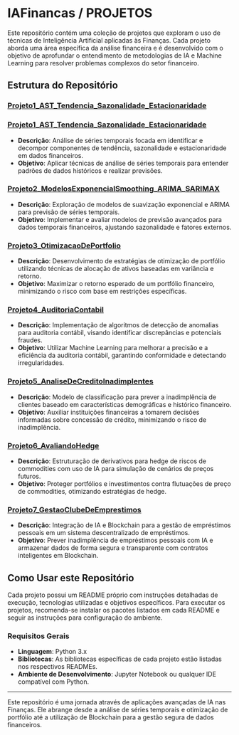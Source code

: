 # IAFinancas / PROJETOS

Este repositório contém uma coleção de projetos que exploram o uso de técnicas de Inteligência Artificial aplicadas às Finanças. Cada projeto aborda uma área específica da análise financeira e é desenvolvido com o objetivo de aprofundar o entendimento de metodologias de IA e Machine Learning para resolver problemas complexos do setor financeiro.

## Estrutura do Repositório

### [Projeto1_AST_Tendencia_Sazonalidade_Estacionaridade](Projeto1_AST_Tendencia_Sazonalidade_Estacionaridade/)

### [Projeto1_AST_Tendencia_Sazonalidade_Estacionaridade](./Projeto1_AST_Tendencia_Sazonalidade_Estacionaridade/)

- **Descrição**: Análise de séries temporais focada em identificar e decompor componentes de tendência, sazonalidade e estacionaridade em dados financeiros.
- **Objetivo**: Aplicar técnicas de análise de séries temporais para entender padrões de dados históricos e realizar previsões.

### [Projeto2_ModelosExponencialSmoothing_ARIMA_SARIMAX](Projeto2_ModelosExponencialSmoothing_ARIMA_SARIMAX/)

- **Descrição**: Exploração de modelos de suavização exponencial e ARIMA para previsão de séries temporais.
- **Objetivo**: Implementar e avaliar modelos de previsão avançados para dados temporais financeiros, ajustando sazonalidade e fatores externos.

### [Projeto3_OtimizacaoDePortfolio](Projeto3_OtimizacaoDePortfolio/)

- **Descrição**: Desenvolvimento de estratégias de otimização de portfólio utilizando técnicas de alocação de ativos baseadas em variância e retorno.
- **Objetivo**: Maximizar o retorno esperado de um portfólio financeiro, minimizando o risco com base em restrições específicas.

### [Projeto4_AuditoriaContabil](Projeto4_AuditoriaContabil/)

- **Descrição**: Implementação de algoritmos de detecção de anomalias para auditoria contábil, visando identificar discrepâncias e potenciais fraudes.
- **Objetivo**: Utilizar Machine Learning para melhorar a precisão e a eficiência da auditoria contábil, garantindo conformidade e detectando irregularidades.

### [Projeto5_AnaliseDeCreditoInadimplentes](Projeto5_AnaliseDeCreditoInadimplentes/)

- **Descrição**: Modelo de classificação para prever a inadimplência de clientes baseado em características demográficas e histórico financeiro.
- **Objetivo**: Auxiliar instituições financeiras a tomarem decisões informadas sobre concessão de crédito, minimizando o risco de inadimplência.

### [Projeto6_AvaliandoHedge](Projeto6_AvaliandoHedge/)

- **Descrição**: Estruturação de derivativos para hedge de riscos de commodities com uso de IA para simulação de cenários de preços futuros.
- **Objetivo**: Proteger portfólios e investimentos contra flutuações de preço de commodities, otimizando estratégias de hedge.

### [Projeto7_GestaoClubeDeEmprestimos](Projeto7_GestaoClubeDeEmprestimos/)

- **Descrição**: Integração de IA e Blockchain para a gestão de empréstimos pessoais em um sistema descentralizado de empréstimos.
- **Objetivo**: Prever inadimplência de empréstimos pessoais com IA e armazenar dados de forma segura e transparente com contratos inteligentes em Blockchain.

## Como Usar este Repositório

Cada projeto possui um README próprio com instruções detalhadas de execução, tecnologias utilizadas e objetivos específicos. Para executar os projetos, recomenda-se instalar os pacotes listados em cada README e seguir as instruções para configuração do ambiente.

### Requisitos Gerais

- **Linguagem**: Python 3.x
- **Bibliotecas**: As bibliotecas específicas de cada projeto estão listadas nos respectivos READMEs.
- **Ambiente de Desenvolvimento**: Jupyter Notebook ou qualquer IDE compatível com Python.

---

Este repositório é uma jornada através de aplicações avançadas de IA nas Finanças. Ele abrange desde a análise de séries temporais e otimização de portfólio até a utilização de Blockchain para a gestão segura de dados financeiros.
